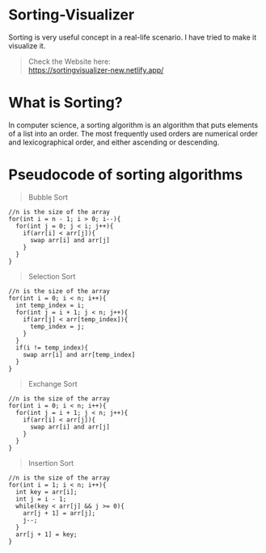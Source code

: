 # Sorting-Visualizer
Sorting is very useful concept in a real-life scenario. I have tried to make it visualize it.

>Check the Website here:    
https://sortingvisualizer-new.netlify.app/

# What is Sorting?
In computer science, a sorting algorithm is an algorithm that puts elements of a list into an order. The most frequently used orders are numerical order and lexicographical order, and either ascending or descending.

# Pseudocode of sorting algorithms

> Bubble Sort

```
//n is the size of the array
for(int i = n - 1; i > 0; i--){
  for(int j = 0; j < i; j++){
    if(arr[i] < arr[j]){
      swap arr[i] and arr[j]
    }
  }
}
```

> Selection Sort

```
//n is the size of the array
for(int i = 0; i < n; i++){
  int temp_index = i;
  for(int j = i + 1; j < n; j++){
    if(arr[j] < arr[temp_index]){
      temp_index = j;
    }
  }
  if(i != temp_index){
    swap arr[i] and arr[temp_index]
  }
}
```

> Exchange Sort

```
//n is the size of the array
for(int i = 0; i < n; i++){
  for(int j = i + 1; j < n; j++){
    if(arr[i] < arr[j]){
      swap arr[i] and arr[j]
    }
  }
}
```

>Insertion Sort

```
//n is the size of the array
for(int i = 1; i < n; i++){
  int key = arr[i];
  int j = i - 1;
  while(key < arr[j] && j >= 0){
    arr[j + 1] = arr[j];
    j--;
  }
  arr[j + 1] = key;
}
```

